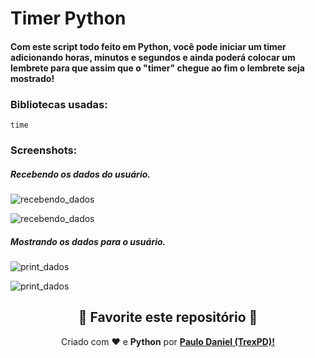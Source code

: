 # Timer Python

#### Com este script todo feito em Python, você pode iniciar um timer adicionando horas, minutos e segundos e ainda poderá colocar um lembrete para que assim que o "timer" chegue ao fim o lembrete seja mostrado!

### Bibliotecas usadas:

```time```

### Screenshots:


##### _Recebendo os dados do usuário._

![recebendo_dados](screenshots/Input_dados.jpg)


![recebendo_dados](screenshots/Input_dados.jpg)

##### _Mostrando os dados para o usuário._

![print_dados](screenshots/output_contagem-regressiva.jpg)

![print_dados](screenshots/output_lembrete.jpg)



<h2 align="center">
    <strong>🌟
        Favorite este repositório 
    </strong>🌟
</h2>

<p align="center">
    Criado com ❤️ e <strong>Python</strong> por
        <a href="https://github.com/TrexPD">
            <strong>Paulo Daniel (TrexPD)!</strong>
        </a>
</p> 
